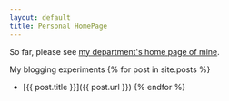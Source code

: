 ```yaml
---
layout: default
title: Personal HomePage
---
```

So far, please see [my department's home page of mine](http://mmcs.sfedu.ru/~ulysses/).

My blogging experiments
{% for post in site.posts %}
  * [{{ post.title }}]({{ post.url }})
{% endfor %}
